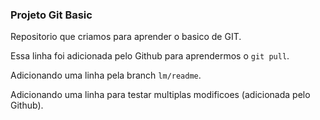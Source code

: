### Projeto Git Basic
Repositorio que criamos para aprender o basico de GIT.


Essa linha foi adicionada pelo Github para aprendermos o `git pull`.

Adicionando uma linha pela branch `lm/readme`.

Adicionando uma linha para testar multiplas modificoes (adicionada pelo Github).

